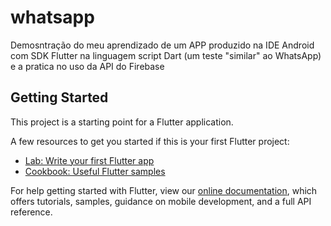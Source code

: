 # whatsapp

Demosntração do meu aprendizado de um APP produzido na IDE Android com SDK Flutter na linguagem script Dart (um teste "similar" ao WhatsApp) e a pratica no uso da API do Firebase

## Getting Started

This project is a starting point for a Flutter application.

A few resources to get you started if this is your first Flutter project:

- [Lab: Write your first Flutter app](https://flutter.dev/docs/get-started/codelab)
- [Cookbook: Useful Flutter samples](https://flutter.dev/docs/cookbook)

For help getting started with Flutter, view our
[online documentation](https://flutter.dev/docs), which offers tutorials,
samples, guidance on mobile development, and a full API reference.
